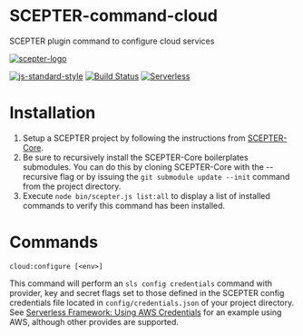 # SCEPTER-command-cloud
SCEPTER plugin command to configure cloud services

[![scepter-logo](http://res.cloudinary.com/source-4-society/image/upload/v1514622047/scepter_hzpcqt.png)](https://github.com/source4societyorg/SCEPTER-core)

[![js-standard-style](https://cdn.rawgit.com/standard/standard/master/badge.svg)](http://standardjs.com)
[![Build Status](https://travis-ci.org/source4societyorg/SCEPTER-command-cloud.svg?branch=master)](https://travis-ci.org/source4societyorg/SCEPTER-command-cloud)
[![Serverless](http://public.serverless.com/badges/v1.svg)](http://serverless.com)

# Installation

1. Setup a SCEPTER project by following the instructions from [SCEPTER-Core](https://github.com/source4societyorg/SCEPTER-core).
2. Be sure to recursively install the SCEPTER-Core boilerplates submodules. You can do this by cloning SCEPTER-Core with the --recursive flag or by issuing the `git submodule update --init` command from the project directory.
3. Execute `node bin/scepter.js list:all` to display a list of installed commands to verify this command has been installed.

# Commands

`cloud:configure [<env>]`

This command will perform an `sls config credentials` command with provider, key and secret flags set to those defined in the SCEPTER config credentials file located in `config/credentials.json` of your project directory. See [Serverless Framework: Using AWS Credentials](https://serverless.com/framework/docs/providers/aws/guide/credentials#using-aws-profiles) for an example using AWS, although other provides are supported.
